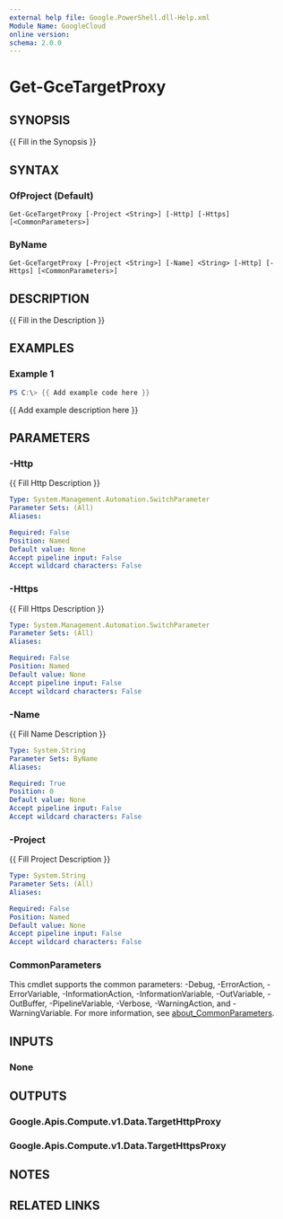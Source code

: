 ```yaml
---
external help file: Google.PowerShell.dll-Help.xml
Module Name: GoogleCloud
online version:
schema: 2.0.0
---
```


# Get-GceTargetProxy

## SYNOPSIS
{{ Fill in the Synopsis }}

## SYNTAX

### OfProject (Default)
```
Get-GceTargetProxy [-Project <String>] [-Http] [-Https] [<CommonParameters>]
```

### ByName
```
Get-GceTargetProxy [-Project <String>] [-Name] <String> [-Http] [-Https] [<CommonParameters>]
```

## DESCRIPTION
{{ Fill in the Description }}

## EXAMPLES

### Example 1
```powershell
PS C:\> {{ Add example code here }}
```

{{ Add example description here }}

## PARAMETERS

### -Http
{{ Fill Http Description }}

```yaml
Type: System.Management.Automation.SwitchParameter
Parameter Sets: (All)
Aliases:

Required: False
Position: Named
Default value: None
Accept pipeline input: False
Accept wildcard characters: False
```

### -Https
{{ Fill Https Description }}

```yaml
Type: System.Management.Automation.SwitchParameter
Parameter Sets: (All)
Aliases:

Required: False
Position: Named
Default value: None
Accept pipeline input: False
Accept wildcard characters: False
```

### -Name
{{ Fill Name Description }}

```yaml
Type: System.String
Parameter Sets: ByName
Aliases:

Required: True
Position: 0
Default value: None
Accept pipeline input: False
Accept wildcard characters: False
```

### -Project
{{ Fill Project Description }}

```yaml
Type: System.String
Parameter Sets: (All)
Aliases:

Required: False
Position: Named
Default value: None
Accept pipeline input: False
Accept wildcard characters: False
```

### CommonParameters
This cmdlet supports the common parameters: -Debug, -ErrorAction, -ErrorVariable, -InformationAction, -InformationVariable, -OutVariable, -OutBuffer, -PipelineVariable, -Verbose, -WarningAction, and -WarningVariable. For more information, see [about_CommonParameters](http://go.microsoft.com/fwlink/?LinkID=113216).

## INPUTS

### None

## OUTPUTS

### Google.Apis.Compute.v1.Data.TargetHttpProxy

### Google.Apis.Compute.v1.Data.TargetHttpsProxy

## NOTES

## RELATED LINKS
